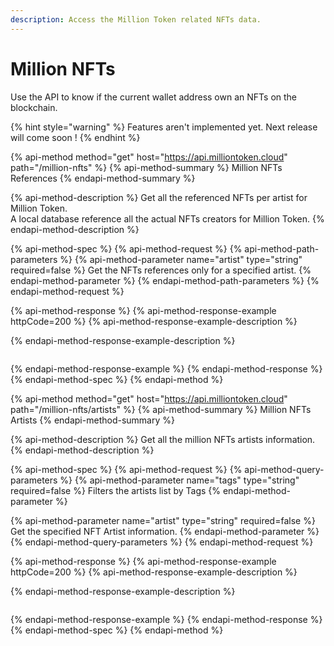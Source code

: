 ```yaml
---
description: Access the Million Token related NFTs data.
---
```


# Million NFTs

Use the API to know if the current wallet address own an NFTs on the blockchain.

{% hint style="warning" %}
Features aren't implemented yet. Next release will come soon !
{% endhint %}

{% api-method method="get" host="https://api.milliontoken.cloud" path="/million-nfts" %}
{% api-method-summary %}
Million NFTs References
{% endapi-method-summary %}

{% api-method-description %}
Get all the referenced NFTs per artist for Million Token.  
A local database reference all the actual NFTs creators for Million Token.
{% endapi-method-description %}

{% api-method-spec %}
{% api-method-request %}
{% api-method-path-parameters %}
{% api-method-parameter name="artist" type="string" required=false %}
Get the NFTs references only for a specified artist.
{% endapi-method-parameter %}
{% endapi-method-path-parameters %}
{% endapi-method-request %}

{% api-method-response %}
{% api-method-response-example httpCode=200 %}
{% api-method-response-example-description %}

{% endapi-method-response-example-description %}

```

```
{% endapi-method-response-example %}
{% endapi-method-response %}
{% endapi-method-spec %}
{% endapi-method %}

{% api-method method="get" host="https://api.milliontoken.cloud" path="/million-nfts/artists" %}
{% api-method-summary %}
Million NFTs Artists
{% endapi-method-summary %}

{% api-method-description %}
Get all the million NFTs artists information.
{% endapi-method-description %}

{% api-method-spec %}
{% api-method-request %}
{% api-method-query-parameters %}
{% api-method-parameter name="tags" type="string" required=false %}
Filters the artists list by Tags
{% endapi-method-parameter %}

{% api-method-parameter name="artist" type="string" required=false %}
Get the specified NFT Artist information.
{% endapi-method-parameter %}
{% endapi-method-query-parameters %}
{% endapi-method-request %}

{% api-method-response %}
{% api-method-response-example httpCode=200 %}
{% api-method-response-example-description %}

{% endapi-method-response-example-description %}

```

```
{% endapi-method-response-example %}
{% endapi-method-response %}
{% endapi-method-spec %}
{% endapi-method %}

